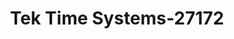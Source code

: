 ---
f_zip-code: 92377
f_state-code: CA
title: Tek Time Systems-27172
f_phone: 909-875-3666
f_city-only: Rialto
f_address: Rialto Rialto
f_location-unique-id: '27172'
slug: tek-time-systems-27172
updated-on: '2024-05-30T13:46:58.046Z'
created-on: '2024-05-30T13:36:59.803Z'
published-on: '2024-05-30T13:54:32.469Z'
f_city-state: cms/city/rialto-ca.md
f_company: cms/company/tek-time-systems.md
f_state: cms/state/california.md
layout: '[payday-loan].html'
tags: payday-loan
---